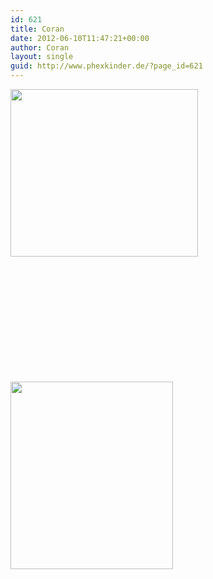 ```yaml
---
id: 621
title: Coran
date: 2012-06-10T11:47:21+00:00
author: Coran
layout: single
guid: http://www.phexkinder.de/?page_id=621
---
```

[<img class="alignleft size-medium wp-image-629" title="coran" src="http://www.phexkinder.de/wp-content/uploads/coran3-300x268.jpg" alt="" width="300" height="268" srcset="http://www.phexkinder.de/wp-content/uploads/coran3-300x268.jpg 300w, http://www.phexkinder.de/wp-content/uploads/coran3.jpg 384w" sizes="(max-width: 300px) 100vw, 300px" />](http://www.phexkinder.de/wp-content/uploads/coran3.jpg)

&nbsp;

&nbsp;

&nbsp;

&nbsp;

&nbsp;

&nbsp;

[<img class="size-medium wp-image-638 alignleft" title="CoranWappenBild" src="http://www.phexkinder.de/wp-content/uploads/CoranWappenBild-260x300.jpg" alt="" width="260" height="300" srcset="http://www.phexkinder.de/wp-content/uploads/CoranWappenBild-260x300.jpg 260w, http://www.phexkinder.de/wp-content/uploads/CoranWappenBild-889x1024.jpg 889w, http://www.phexkinder.de/wp-content/uploads/CoranWappenBild.jpg 982w" sizes="(max-width: 260px) 100vw, 260px" />](http://www.phexkinder.de/wp-content/uploads/CoranWappenBild.jpg)

&nbsp;

&nbsp;

&nbsp;